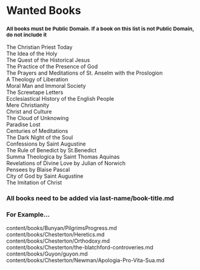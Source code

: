 # Wanted Books
### <small>All books must be Public Domain. If a book on this list is not Public Domain, do not include it</small>

The Christian Priest Today   
The Idea of the Holy  
The Quest of the Historical Jesus  
The Practice of the Presence of God  
The Prayers and Meditations of St. Anselm with the Proslogion  
A Theology of Liberation  
Moral Man and Immoral Society  
The Screwtape Letters  
Ecclesiastical History of the English People  
Mere Christianity  
Christ and Culture  
The Cloud of Unknowing  
Paradise Lost  
Centuries of Meditations  
The Dark Night of the Soul  
Confessions by Saint Augustine  
The Rule of Benedict by St.Benedict  
Summa Theologica by Saint Thomas Aquinas  
Revelations of Divine Love by Julian of Norwich  
Pensees by Blaise Pascal  
City of God by Saint Augustine  
The Imitation of Christ  

### All books need to be added via last-name/book-title.md
### For Example...

content/books/Bunyan/PilgrimsProgress.md  
content/books/Chesterton/Heretics.md  
content/books/Chesterton/Orthodoxy.md  
content/books/Chesterton/the-blatchford-controveries.md  
content/books/Guyon/guyon.md  
content/books/Chesterton/Newman/Apologia-Pro-Vita-Sua.md